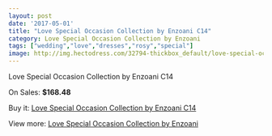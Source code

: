```yaml
---
layout: post
date: '2017-05-01'
title: "Love Special Occasion Collection by Enzoani C14"
category: Love Special Occasion Collection by Enzoani
tags: ["wedding","love","dresses","rosy","special"]
image: http://img.hectodress.com/32794-thickbox_default/love-special-occasion-collection-by-enzoani-c14.jpg
---
```

Love Special Occasion Collection by Enzoani C14

On Sales: **$168.48**
<a href="https://www.hectodress.com/love-special-occasion-collection-by-enzoani/15033-love-special-occasion-collection-by-enzoani-c14.html"><amp-img layout="responsive" width="600" height="600" src="//img.hectodress.com/32794-thickbox_default/love-special-occasion-collection-by-enzoani-c14.jpg" alt="Love Special Occasion Collection by Enzoani C14 0" /></a>
<a href="https://www.hectodress.com/love-special-occasion-collection-by-enzoani/15033-love-special-occasion-collection-by-enzoani-c14.html"><amp-img layout="responsive" width="600" height="600" src="//img.hectodress.com/32795-thickbox_default/love-special-occasion-collection-by-enzoani-c14.jpg" alt="Love Special Occasion Collection by Enzoani C14 1" /></a>

Buy it: [Love Special Occasion Collection by Enzoani C14](https://www.hectodress.com/love-special-occasion-collection-by-enzoani/15033-love-special-occasion-collection-by-enzoani-c14.html "Love Special Occasion Collection by Enzoani C14")

View more: [Love Special Occasion Collection by Enzoani](https://www.hectodress.com/270-love-special-occasion-collection-by-enzoani "Love Special Occasion Collection by Enzoani")